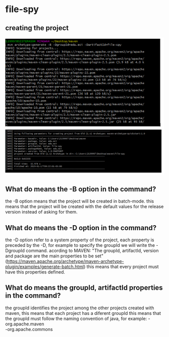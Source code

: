 # file-spy

## creating the project 
![captura](maven.PNG)

## What do means the -B option in the command?
the -B option means that the project will be created in batch-mode.
this means that the project will be created with the default values for the release version instead of asking for them.

## What do means the -D option in the command?
the -D option refer to a system property of the project, each property is preceded by the -D, 
for example to specify the groupId we will write the -DgroupId command.
acording to MAVEN: "The groupId, artifactId, version and package are the main properties to be set" (https://maven.apache.org/archetype/maven-archetype-plugin/examples/generate-batch.html)
this means that every project must have this properties defined.
## What do means the groupId, artifactId properties in the command?
the groupId identifies the project among the other projects created with maven, this means that each project has a diferent groupId
this means that the groupId must follow the naming convention of java, for example:
  -org.apache.maven  
  -org.apache.commons
